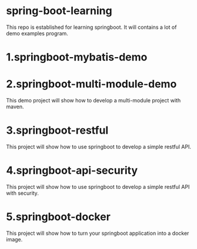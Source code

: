 # spring-boot-learning
This repo is established for learning springboot. It will contains a lot of demo examples program.

# 1.springboot-mybatis-demo

# 2.springboot-multi-module-demo

This demo project will show how to develop a multi-module project with maven.



# 3.springboot-restful

This project will show how to use springboot to develop a simple restful API.

# 4.springboot-api-security

This project will show how to use springboot to develop a simple restful API with security.

# 5.springboot-docker

This project will show how to turn your springboot application into a docker image.